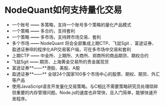 # NodeQuant如何支持量化交易

* 一个账号 **——** 多策略，支持一个账号多个策略的量化产品模式
* 一个策略 **——** 多合约，支持套利
* 一个策略 **——** 多市场，支持跨市场交易、套利
* 多个市场 **——** NodeQuant 将会全部集成上期CTP、飞鼠Sgit 、富途证券、盈透证券IB的程序化API交易客户端，可在多市场中交易和套利
* 上期CTP **——** 中金所、上期所、大商所、郑商所的商品期货、期权合约
* 飞鼠Sgit **——** 期货、上海黄金交易所的贵金属现货
* 富途证券**——**港股、美股、A股
* 盈透证券**——** 全球24个国家100多个市场中心的股票、期权、期货、外汇等产品
* 使用JavaScript语言开发量化交易策略。与C相比不需要策略研究员处理琐碎但重要的内存管理问题。Node.js的速度也非常快，且入门简单，能够快速开发程序。

